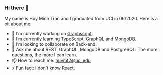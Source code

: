 ### Hi there 👋

<!--
**emmohac/emmohac** is a ✨ _special_ ✨ repository because its `README.md` (this file) appears on your GitHub profile.

Here are some ideas to get you started:

- 🔭 I’m currently working on ...
- 🌱 I’m currently learning ...
- 👯 I’m looking to collaborate on ...
- 🤔 I’m looking for help with ...
- 💬 Ask me about ...
- 📫 How to reach me: ...
- 😄 Pronouns: ...
- ⚡ Fun fact: ...
-->

My name is Huy Minh Tran and I graduated from UCI in 06/2020. Here is a bit about me:

- 🔭 I’m currently working on [Graphscript](https://github.com/emmohac/graphscript).
- 🌱 I’m currently learning TypeScript, GraphQL and MongoDB.
- 👯 I’m looking to collaborate on Back-end.
- 💬 Ask me about REST, GraphQL, MongoDB and PostgreSQL. The more questions, the more I can learn.
- 📫 How to reach me: huymt2@uci.edu
- ⚡ Fun fact: I don't know React.
